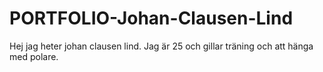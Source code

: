 # PORTFOLIO-Johan-Clausen-Lind
Hej jag heter johan clausen lind. Jag är 25 och gillar träning och att hänga med polare.